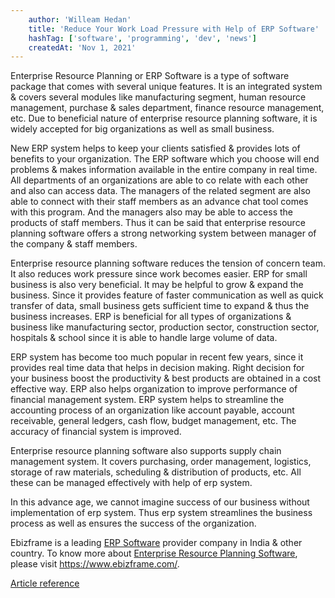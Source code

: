 ```yaml
---
    author: 'Willeam Hedan'
    title: 'Reduce Your Work Load Pressure with Help of ERP Software'
    hashTag: ['software', 'programming', 'dev', 'news']
    createdAt: 'Nov 1, 2021'
---
```


Enterprise Resource Planning or ERP Software is a type of software package that comes with several unique features. It is an integrated system & covers several modules like manufacturing segment, human resource management, purchase & sales department, finance resource management, etc. Due to beneficial nature of enterprise resource planning software, it is widely accepted for big organizations as well as small business.

New ERP system helps to keep your clients satisfied & provides lots of benefits to your organization. The ERP software which you choose will end problems & makes information available in the entire company in real time. All departments of an organizations are able to co relate with each other and also can access data. The managers of the related segment are also able to connect with their staff members as an advance chat tool comes with this program. And the managers also may be able to access the products of staff members. Thus it can be said that enterprise resource planning software offers a strong networking system between manager of the company & staff members.

Enterprise resource planning software reduces the tension of concern team. It also reduces work pressure since work becomes easier. ERP for small business is also very beneficial. It may be helpful to grow & expand the business. Since it provides feature of faster communication as well as quick transfer of data, small business gets sufficient time to expand & thus the business increases. ERP is beneficial for all types of organizations & business like manufacturing sector, production sector, construction sector, hospitals & school since it is able to handle large volume of data.

ERP system has become too much popular in recent few years, since it provides real time data that helps in decision making. Right decision for your business boost the productivity & best products are obtained in a cost effective way. ERP also helps organization to improve performance of financial management system. ERP system helps to streamline the accounting process of an organization like account payable, account receivable, general ledgers, cash flow, budget management, etc. The accuracy of financial system is improved.

Enterprise resource planning software also supports supply chain management system. It covers purchasing, order management, logistics, storage of raw materials, scheduling & distribution of products, etc. All these can be managed effectively with help of erp system.

In this advance age, we cannot imagine success of our business without implementation of erp system. Thus erp system streamlines the business process as well as ensures the success of the organization.

Ebizframe is a leading [ERP Software](https://www.ebizframe.com/) provider company in India & other country. To know more about [Enterprise Resource Planning Software](https://www.ebizframe.com/), please visit https://www.ebizframe.com/.

[Article reference](https://www.amazines.com/Software/article_detail.cfm/6256681?articleid=6256681)
